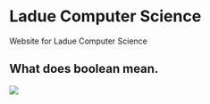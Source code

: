 # Ladue Computer Science
Website for Ladue Computer Science

## What does boolean mean.

<img src="https://media.discordapp.net/attachments/903243553143144448/903709669753770004/caption.gif"></img>

